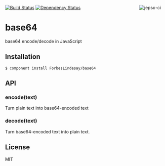 [![Build Status](https://secure.travis-ci.org/ForbesLindesay/base64.png?branch=master)](https://travis-ci.org/ForbesLindesay/base64)
[![Dependency Status](https://img.shields.io/david/ForbesLindesay/base64.svg)](https://david-dm.org/ForbesLindesay/base64)
<a href="https://jepso-ci.com/ForbesLindesay/base64"><img src="https://jepso-ci.com/ForbesLindesay/base64.svg" alt="jepso-ci" style="max-width:100%;" align="right"></a>
# base64

  base64 encode/decode in JavaScript

## Installation

    $ component install ForbesLindesay/base64

## API

### encode(text)

  Turn plain text into base64-encoded text

### decode(text)

  Turn base64-encoded text into plain text.

## License

  MIT
